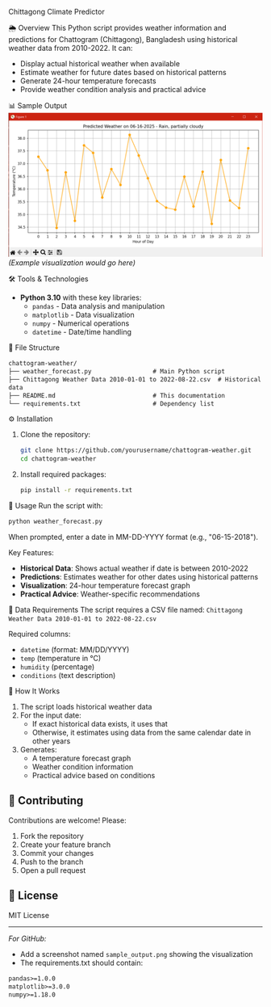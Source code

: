 Chittagong Climate Predictor

🌦️ Overview
This Python script provides weather information and predictions for Chattogram (Chittagong), Bangladesh using historical weather data from 2010-2022. It can:
- Display actual historical weather when available
- Estimate weather for future dates based on historical patterns
- Generate 24-hour temperature forecasts
- Provide weather condition analysis and practical advice

📊 Sample Output
![Sample Weather Forecast](sample_output.png) *(Example visualization would go here)*

🛠️ Tools & Technologies
- **Python 3.10** with these key libraries:
  - `pandas` - Data analysis and manipulation
  - `matplotlib` - Data visualization
  - `numpy` - Numerical operations
  - `datetime` - Date/time handling

📂 File Structure
```
chattogram-weather/
├── weather_forecast.py                 # Main Python script
├── Chittagong Weather Data 2010-01-01 to 2022-08-22.csv  # Historical data
├── README.md                           # This documentation
└── requirements.txt                    # Dependency list
```

⚙️ Installation
1. Clone the repository:
   ```bash
   git clone https://github.com/yourusername/chattogram-weather.git
   cd chattogram-weather
   ```

2. Install required packages:
   ```bash
   pip install -r requirements.txt
   ```

🚀 Usage
Run the script with:
```bash
python weather_forecast.py
```

When prompted, enter a date in MM-DD-YYYY format (e.g., "06-15-2018").

Key Features:
- **Historical Data**: Shows actual weather if date is between 2010-2022
- **Predictions**: Estimates weather for other dates using historical patterns
- **Visualization**: 24-hour temperature forecast graph
- **Practical Advice**: Weather-specific recommendations

📝 Data Requirements
The script requires a CSV file named:
`Chittagong Weather Data 2010-01-01 to 2022-08-22.csv`

Required columns:
- `datetime` (format: MM/DD/YYYY)
- `temp` (temperature in °C)
- `humidity` (percentage)
- `conditions` (text description)

🔧 How It Works
1. The script loads historical weather data
2. For the input date:
   - If exact historical data exists, it uses that
   - Otherwise, it estimates using data from the same calendar date in other years
3. Generates:
   - A temperature forecast graph
   - Weather condition information
   - Practical advice based on conditions

## 🤝 Contributing
Contributions are welcome! Please:
1. Fork the repository
2. Create your feature branch
3. Commit your changes
4. Push to the branch
5. Open a pull request

## 📜 License
MIT License

---

*For GitHub:*
- Add a screenshot named `sample_output.png` showing the visualization
- The requirements.txt should contain:
```
pandas>=1.0.0
matplotlib>=3.0.0
numpy>=1.18.0
```
